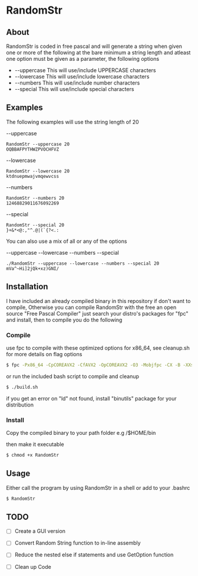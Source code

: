 # RandomStr



## About

RandomStr is coded in free pascal and will generate a string when given one or more of the following
at the bare minimum a string length and atleast one option must be given as a parameter, the following options

* --uppercase This will use/include UPPERCASE characters
* --lowercase This will use/include lowercase characters
* --numbers This will use/include number characters
* --special This will use/include special characters

## Examples

The following examples will use the string length of 20

--uppercase 
```
RandomStr --uppercase 20
OQBBAFPYTHWZPVOCHFVZ
```
--lowercase 
```
RandomStr --lowercase 20
ktdnuepmwajvmqewvcss
```
--numbers 
```
RandomStr --numbers 20
12468829011676092269
```
--special 
```
RandomStr --special 20
}+&*<@:,"^.@|(`{?<.:
```

You can also use a mix of all or any of the options

--uppercase --lowercase --numbers --special 
```
./RandomStr --uppercase --lowercase --numbers --special 20
mVa^~Hi]2jQk+xz)GNI/
```


## Installation

I have included an already compiled binary in this repository if don't want to compile,
Otherwise you can compile RandomStr with the free an open source "Free Pascal Compiler" just search your distro's packages for "fpc" and install, then to compile you do the following


### Compile
use fpc to compile with these optimized options for x86_64, see cleanup.sh for more details on flag options
```bash
$ fpc -Px86_64 -CpCOREAVX2 -CfAVX2 -OpCOREAVX2 -O3 -Mobjfpc -CX -B -XXs -v RandomStr.pas
```

or run the included bash script to compile and cleanup
```bash
$ ./build.sh
```
if you get an error on "ld" not found, install "binutils" package for your distribution

### Install
 Copy the compiled binary to your path folder e.g /$HOME/bin 
 
 then make it executable
 ```bash
 $ chmod +x RandomStr
 ```


## Usage
Either call the program by using RandomStr in a shell or add to your .bashrc 

```bash
$ RandomStr
```

## TODO

- [ ] Create a GUI version
- [ ] Convert Random String function to in-line assembly 
- [ ] Reduce the nested else if statements and use GetOption function
- [ ] Clean up Code


